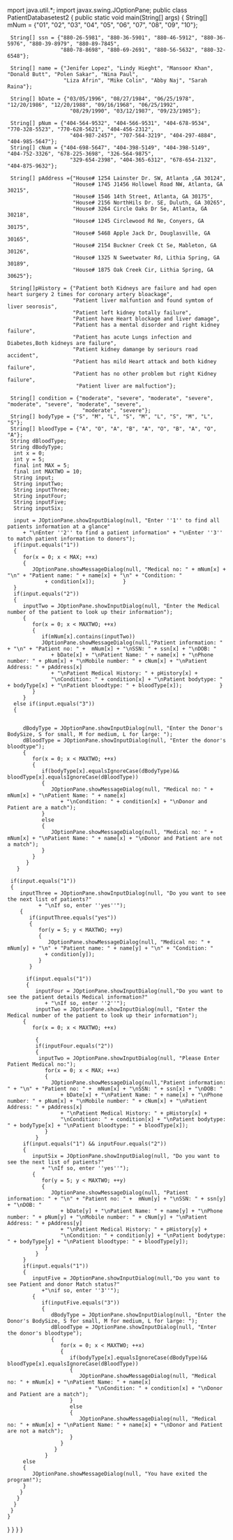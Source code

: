 mport java.util.*;
import javax.swing.JOptionPane;
public class PatientDatabasetest2
{
   public static void main(String[] args)
   {
     String[] mNum = {"01", "02", "03", "04", "05", "06", "07", "08", "09", "10"};
     
     String[] ssn = {"880-26-5981", "880-36-5901", "880-46-5912", "880-36-5976", "880-39-8979", "880-89-7845", 
                     "880-78-8698", "880-69-2691", "880-56-5632", "880-32-6548"};
                     
     String[] name = {"Jenifer Lopez", "Lindy Hieght", "Mansoor Khan", "Donald Butt", "Polen Sakar", "Nina Paul",
                      "Liza Afrin", "Mike Colin", "Abby Naj", "Sarah Raina"};
                      
     String[] bDate = {"03/05/1996", "08/27/1984", "06/25/1978", "12/20/1986", "12/20/1988", "09/16/1968", "06/25/1992",
                        "08/29/1990", "03/12/1987", "09/23/1985"}; 
     
     String[] pNum = {"404-564-9532", "404-566-9531", "404-678-9534", "770-328-5523", "770-628-5621", "404-456-2312", 
                        "404-987-2457", "707-564-3219", "404-297-4884", "404-985-5647"};
     String[] cNum = {"404-698-5647", "404-398-5149", "404-398-5149", "404-752-3326", "678-225-3698", "326-564-9875",
                        "329-654-2398", "404-365-6312", "678-654-2132", "404-875-9632"};
       
     String[] pAddress ={"House# 1254 Lainster Dr. SW, Atlanta ,GA 30124",
                         "House# 1745 J1456 Hollowel Road NW, Atlanta, GA 30215",
                         "House# 1546 14th Street, Atlanta, GA 30175",
                         "House# 2156 NorthHils Dr. SE, Duluth, GA 30265",
                         "House# 3264 Circle Oaks Dr Se, Atlanta, GA 30218",
                         "House# 1245 Circlewood Rd Ne, Conyers, GA 30175",
                         "House# 5468 Apple Jack Dr, Douglasville, GA 30165",
                         "House# 2154 Buckner Creek Ct Se, Mableton, GA 30126",
                         "House# 1325 N Sweetwater Rd, Lithia Spring, GA 30189",
                         "House# 1875 Oak Creek Cir, Lithia Spring, GA 30625"};
         
     String[]pHistory = {"Patient both Kidneys are failure and had open heart surgery 2 times for coronary artery bloackage",
                         "Patient liver malfuntion and found symtom of liver seorosis",
                         "Patient left kidney totally failure",
                         "Patient have Heart blockage and liver damage",
                         "Patient has a mental disorder and right kidney failure",
                         "Patient has acute Lungs infection and Diabetes,Both kidneys are failure",
                         "Patient kidney damange by seriours road accident",
                         "Patient has mild Heart attack and both kidney failure",
                         "Patient has no other problem but right Kidney failure",
                          "Patient liver are malfuction"};
                        
     String[] condition = {"moderate", "severe", "moderate", "severe", "moderate", "severe", "moderate", "severe",
                            "moderate", "severe"};
     String[] bodyType = {"S", "M", "L", "S", "M", "L", "S", "M", "L", "S"};
     String[] bloodType = {"A", "O", "A", "B", "A", "O", "B", "A", "O", "A"};
     String dBloodType;
     String dBodyType; 
      int x = 0;
      int y = 5;
      final int MAX = 5;
      final int MAXTWO = 10;
      String input;
      String inputTwo;
      String inputThree;
      String inputFour;
      String inputFive;
      String inputSix;  
     
      input = JOptionPane.showInputDialog(null, "Enter ''1'' to find all patients information at a glance" 
         + "\nEnter ''2'' to find a patient information" + "\nEnter ''3'' to match patient information to donors");
      if(input.equals("1"))
      {
         for(x = 0; x < MAX; ++x)
         {
            JOptionPane.showMessageDialog(null, "Medical no: " + mNum[x] + "\n" + "Patient name: " + name[x] + "\n" + "Condition: "
                + condition[x]);         }
      }
      if(input.equals("2"))
      {
         inputTwo = JOptionPane.showInputDialog(null, "Enter the Medical number of the patient to look up their information");
         {
            for(x = 0; x < MAXTWO; ++x)
            {
               if(mNum[x].contains(inputTwo))
               JOptionPane.showMessageDialog(null,"Patient information: " + "\n" + "Patient no: " +  mNum[x] + "\nSSN: " + ssn[x] + "\nDOB: "
                  + bDate[x] + "\nPatient Name: " + name[x] + "\nPhone number: " + pNum[x] + "\nMobile number: " + cNum[x] + "\nPatient Address: " + pAddress[x]  
                  + "\nPatient Medical History: " + pHistory[x] +
                  "\nCondition: " + condition[x] + "\nPatient bodytype: " + bodyType[x] + "\nPatient bloodtype: " + bloodType[x]);            }
            }
         }
      else if(input.equals("3"))
      {
     
     
         dBodyType = JOptionPane.showInputDialog(null, "Enter the Donor's BodySize, S for small, M for medium, L for large: ");
         dBloodType = JOptionPane.showInputDialog(null, "Enter the donor's bloodtype");
         {
            for(x = 0; x < MAXTWO; ++x)
            {
               if(bodyType[x].equalsIgnoreCase(dBodyType)&& bloodType[x].equalsIgnoreCase(dBloodType))
               {
                  JOptionPane.showMessageDialog(null, "Medical no: " + mNum[x] + "\nPatient Name: " + name[x] 
                     + "\nCondition: " + condition[x] + "\nDonor and Patient are a match");
               }
               else
               {
                  JOptionPane.showMessageDialog(null, "Medical no: " + mNum[x] + "\nPatient Name: " + name[x] + "\nDonor and Patient are not a match");
               }
            }
          } 
       }                              
  
     if(input.equals("1"))
     {
        inputThree = JOptionPane.showInputDialog(null, "Do you want to see the next list of patients?"
              + "\nIf so, enter ''yes''");
        {
           if(inputThree.equals("yes"))
           {
              for(y = 5; y < MAXTWO; ++y)
              {
                 JOptionPane.showMessageDialog(null, "Medical no: " + mNum[y] + "\n" + "Patient name: " + name[y] + "\n" + "Condition: "
                + condition[y]);
              }
           } 
           
          if(input.equals("1"))
          {
             inputFour = JOptionPane.showInputDialog(null,"Do you want to see the patient details Medical information?"
                + "\nIf so, enter ''2''");
             inputTwo = JOptionPane.showInputDialog(null, "Enter the Medical number of the patient to look up their information");
         {
            for(x = 0; x < MAXTWO; ++x)
       
             {
             if(inputFour.equals("2"))
             {
              inputTwo = JOptionPane.showInputDialog(null, "Please Enter Patient Medical no:");
                for(x = 0; x < MAX; ++x)
                {
                  JOptionPane.showMessageDialog(null,"Patient information: " + "\n" + "Patient no: " +  mNum[x] + "\nSSN: " + ssn[x] + "\nDOB: "
                     + bDate[x] + "\nPatient Name: " + name[x] + "\nPhone number: " + pNum[x] + "\nMobile number: " + cNum[x] + "\nPatient Address: " + pAddress[x] 
                     + "\nPatient Medical History: " + pHistory[x] +
                     "\nCondition: " + condition[x] + "\nPatient bodytype: " + bodyType[x] + "\nPatient bloodtype: " + bloodType[x]);
                }
             }
         if(input.equals("1") && inputFour.equals("2"))
         {
            inputSix = JOptionPane.showInputDialog(null, "Do you want to see the next list of patients?"
               + "\nIf so, enter ''yes''");
            {
               for(y = 5; y < MAXTWO; ++y)
               {
                  JOptionPane.showMessageDialog(null, "Patient information: " + "\n" + "Patient no: " +  mNum[y] + "\nSSN: " + ssn[y] + "\nDOB: "
                     + bDate[y] + "\nPatient Name: " + name[y] + "\nPhone number: " + pNum[y] + "\nMobile number: " + cNum[y] + "\nPatient Address: " + pAddress[y] 
                     + "\nPatient Medical History: " + pHistory[y] +
                     "\nCondition: " + condition[y] + "\nPatient bodytype: " + bodyType[y] + "\nPatient bloodtype: " + bloodType[y]);
                }
             }
         }
         if(input.equals("1"))
         {
            inputFive = JOptionPane.showInputDialog(null,"Do you want to see Patient and donor Match status?"
               +"\nif so, enter ''3''");
            {
               if(inputFive.equals("3"))
               {
                  dBodyType = JOptionPane.showInputDialog(null, "Enter the Donor's BodySize, S for small, M for medium, L for large: ");
                  dBloodType = JOptionPane.showInputDialog(null, "Enter the donor's bloodtype");
                  {
                     for(x = 0; x < MAXTWO; ++x)
                     {
                        if(bodyType[x].equalsIgnoreCase(dBodyType)&& bloodType[x].equalsIgnoreCase(dBloodType))
                        {
                           JOptionPane.showMessageDialog(null, "Medical no: " + mNum[x] + "\nPatient Name: " + name[x] 
                              + "\nCondition: " + condition[x] + "\nDonor and Patient are a match");
                        }
                        else
                        {
                           JOptionPane.showMessageDialog(null, "Medical no: " + mNum[x] + "\nPatient Name: " + name[x] + "\nDonor and Patient are not a match");
                        }
                     } 
                   }
                }
         else
         {
            JOptionPane.showMessageDialog(null, "You have exited the program!");
         }
        }
       }
      }   
     }
    }
   }
  }
}
}
